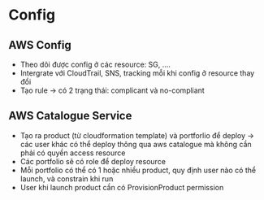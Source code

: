 # Config

## AWS Config
 - Theo dõi được config ở các resource: SG, ....
 - Intergrate với CloudTrail, SNS, tracking mỗi khi config ở resource thay đổi
 - Tạo rule -> có 2 trạng thái: complicant và no-compliant
 
## AWS Catalogue Service
 - Tạo ra product (từ cloudformation template) và portforlio để deploy -> các user khác có thể deploy thông qua aws catalogue mà không cần phải có quyền access resource
 - Các portfolio sẽ có role để deploy resource
 - Mỗi portfolio có thể có 1 hoặc nhiều product, quy định user nào có thể launch, và constrain khi run
 - User khi launch product cần có ProvisionProduct permission
 
 
